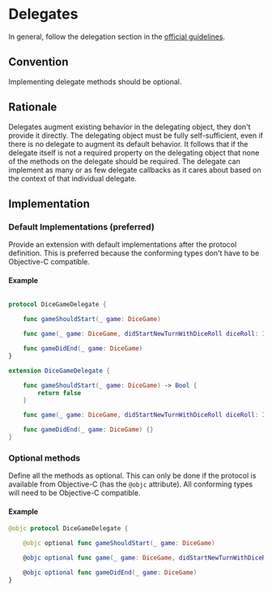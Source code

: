 # Delegates

In general, follow the delegation section in the [official guidelines](https://docs.swift.org/swift-book/LanguageGuide/Protocols.html).

## Convention

Implementing delegate methods should be optional.

## Rationale
Delegates augment existing behavior in the delegating object, they don't provide it directly. The delegating object must be fully self-sufficient, even if there is no delegate to augment its default behavior. It follows that if the delegate itself is not a required property on the delegating object that none of the methods on the delegate should be required. The delegate can implement as many or as few delegate callbacks as it cares about based on the context of that individual delegate.

## Implementation
### Default Implementations (preferred)
Provide an extension with default implementations after the protocol definition. This is preferred because the conforming types don't have to be Objective-C compatible.

#### Example
``` Swift

protocol DiceGameDelegate {

    func gameShouldStart(_ game: DiceGame)

    func game(_ game: DiceGame, didStartNewTurnWithDiceRoll diceRoll: Int)

    func gameDidEnd(_ game: DiceGame)
}

extension DiceGameDelegate {

    func gameShouldStart(_ game: DiceGame) -> Bool {
        return false
    }

    func game(_ game: DiceGame, didStartNewTurnWithDiceRoll diceRoll: Int) {}

    func gameDidEnd(_ game: DiceGame) {}
}

```

### Optional methods
Define all the methods as optional. This can only be done if the protocol is available from Objective-C (has the `@objc` attribute). All conforming types will need to be Objective-C compatible.

#### Example
``` Swift
@objc protocol DiceGameDelegate {

    @objc optional func gameShouldStart(_ game: DiceGame)

    @objc optional func game(_ game: DiceGame, didStartNewTurnWithDiceRoll diceRoll: Int)

    @objc optional func gameDidEnd(_ game: DiceGame)
}

```
